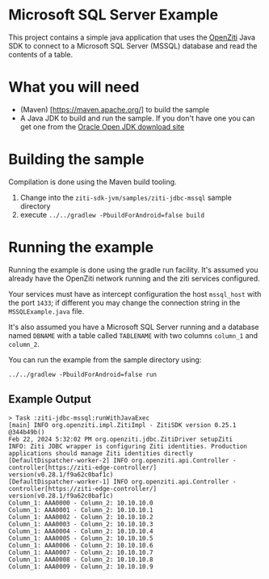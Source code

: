 # Microsoft SQL Server Example
This project contains a simple java application that uses the [OpenZiti](https://openziti.github.io/ziti/overview.html) Java SDK to connect to a Microsoft SQL Server (MSSQL) database and read the contents of a table.

# What you will need
* (Maven) [https://maven.apache.org/] to build the sample
* A Java JDK to build and run the sample. If you don't have one you can get one from the [Oracle Open JDK download site](https://jdk.java.net/)

# Building the sample
Compilation is done using the Maven build tooling.

1. Change into the `ziti-sdk-jvm/samples/ziti-jdbc-mssql` sample directory
1. execute `../../gradlew -PbuildForAndroid=false build`

# Running the example
Running the example is done using the gradle run facility. 
It's assumed you already have the OpenZiti network running and the ziti services configured.

Your services must have as intercept configuration the host `mssql_host` with the port `1433`; if different you may change the connection string in the `MSSQLExample.java` file.

It's also assumed you have a Microsoft SQL Server running and a database named `DBNAME` with a table called `TABLENAME` with two columns `column_1` and `column_2`.


You can run the example from the sample directory using:

```
../../gradlew -PbuildForAndroid=false run
```

## Example Output
```
> Task :ziti-jdbc-mssql:runWithJavaExec
[main] INFO org.openziti.impl.ZitiImpl - ZitiSDK version 0.25.1 @344b49b()
Feb 22, 2024 5:32:02 PM org.openziti.jdbc.ZitiDriver setupZiti
INFO: Ziti JDBC wrapper is configuring Ziti identities. Production applications should manage Ziti identities directly
[DefaultDispatcher-worker-2] INFO org.openziti.api.Controller - controller[https://ziti-edge-controller/] version(v0.28.1/f9a62c0baf1c)
[DefaultDispatcher-worker-1] INFO org.openziti.api.Controller - controller[https://ziti-edge-controller/] version(v0.28.1/f9a62c0baf1c)
Column_1: AAA0000 - Column_2: 10.10.10.0
Column_1: AAA0001 - Column_2: 10.10.10.1
Column_1: AAA0002 - Column_2: 10.10.10.2
Column_1: AAA0003 - Column_2: 10.10.10.3
Column_1: AAA0004 - Column_2: 10.10.10.4
Column_1: AAA0005 - Column_2: 10.10.10.5
Column_1: AAA0006 - Column_2: 10.10.10.6
Column_1: AAA0007 - Column_2: 10.10.10.7
Column_1: AAA0008 - Column_2: 10.10.10.8
Column_1: AAA0009 - Column_2: 10.10.10.9
```
